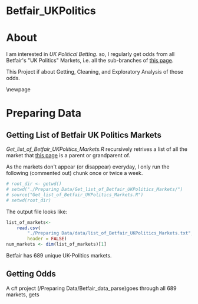 # Betfair_UKPolitics

# About

I am interested in *UK Political Betting*. so, I regularly get odds from all Betfair's "UK Politics" Markets, i.e. all the sub-branches of [this page](http://www.betfair.com/exchange/?nodeId=MENU:2707982).

This Project if about Getting, Cleaning, and Exploratory Analysis of those odds.

\newpage  

# Preparing Data

## Getting List of Betfair UK Politics Markets

*Get_list_of_Betfair_UKPolitics_Markets.R* recursively retrives a list of all the market that [this page](http://www.betfair.com/exchange/?nodeId=MENU:2707982) is a parent or grandparent of.

As the markets don't appear (or disappear) everyday, I only run the following (commented out) chunk once or twice a week. 


```r
# root_dir <- getwd()
# setwd("./Preparing Data/Get_list_of_Betfair_UKPolitics_Markets/")
# source("Get_list_of_Betfair_UKPolitics_Markets.R")
# setwd(root_dir)
```

The output file looks like:

```r
list_of_markets<- 
    read.csv(
        "./Preparing Data/data/list_of_Betfair_UKPolitics_Markets.txt",
        header = FALSE)
num_markets <- dim(list_of_markets)[1]
```
Betfair has 689 unique UK-Politics markets.

## Getting Odds

A c# project (/Preparing Data/Betfair_data_parse)goes through all 689 markets, gets 



